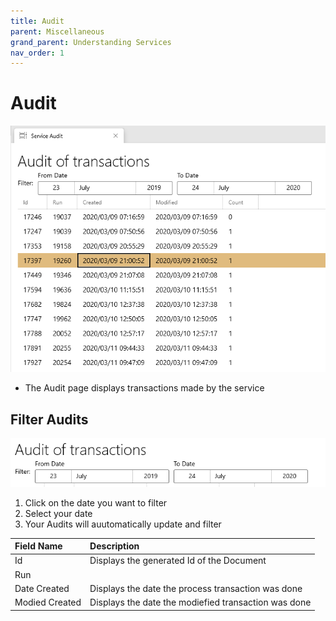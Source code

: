 ```yaml
---
title: Audit
parent: Miscellaneous
grand_parent: Understanding Services
nav_order: 1
---
```


# Audit

![Audit](/assets/service-audit.png)

* The Audit page displays transactions made by the service

## Filter Audits

![Audit](/assets/services-audit-filter.png)

1. Click on the date you want to filter
2. Select your date
3. Your Audits will auutomatically update and filter

| Field Name | Description |
| :--- | :--- |
| Id | Displays the generated Id of the Document |
| Run |  |
| Date Created | Displays the date the process transaction was done |
| Modied Created | Displays the date the modiefied transaction was done |
